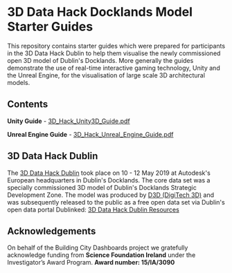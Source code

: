 # 3D Data Hack Docklands Model Starter Guides

This repository contains starter guides which were prepared for participants in the 3D Data Hack Dublin to help them visualise the newly commissioned open 3D model of Dublin's Docklands. More generally the guides demonstrate the use of real-time interactive gaming technology, Unity and the Unreal Engine, for the visualisation of large scale 3D architectural models.

## Contents

**Unity Guide** - [3D_Hack_Unity3D_Guide.pdf](https://github.com/virtualarchitectures/3D_Data_Hack_Docklands_Model_Starter_Guides/blob/master/3D_Hack_Unity3D_Guide.pdf)

**Unreal Engine Guide** - [3D_Hack_Unreal_Engine_Guide.pdf](https://github.com/virtualarchitectures/3D_Data_Hack_Docklands_Model_Starter_Guides/blob/master/3D_Hack_Unreal_Engine_Guide.pdf)

## 3D Data Hack Dublin

The [3D Data Hack Dublin](https://3ddatahack.ie/) took place on 10 - 12 May 2019 at Autodesk's European headquarters in Dublin's Docklands. The core data set was a specially commissioned 3D model of Dublin's Docklands Strategic Development Zone. The model was produced by [D3D (DigiTech 3D)](http://www.d3d.ie/) and was subsequently released to the public as a free open data set via Dublin's open data portal Dublinked: [3D Data Hack Dublin Resources](https://data.smartdublin.ie/dataset/3d-data-hack-dublin-resources)

## Acknowledgements
On behalf of the Building City Dashboards project we gratefully acknowledge funding from **Science Foundation Ireland** under the Investigator’s Award Program. **Award number: 15/IA/3090**
